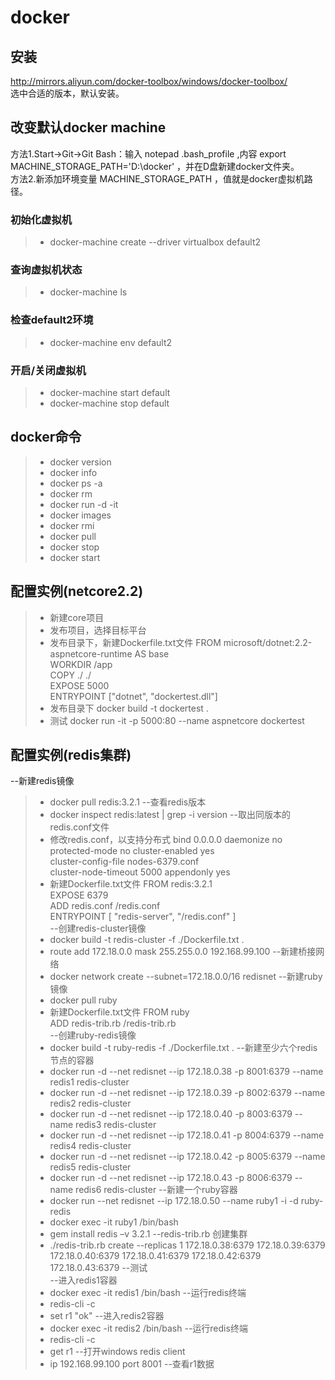 # docker

## 安装
http://mirrors.aliyun.com/docker-toolbox/windows/docker-toolbox/  
选中合适的版本，默认安装。    

## 改变默认docker machine
方法1.Start->Git->Git Bash：输入 notepad .bash_profile ,内容 export MACHINE_STORAGE_PATH='D:\docker' ，并在D盘新建docker文件夹。  
方法2.新添加环境变量 MACHINE_STORAGE_PATH ，值就是docker虚拟机路径。  

### 初始化虚拟机
> * docker-machine create --driver virtualbox default2

### 查询虚拟机状态
> * docker-machine ls

### 检查default2环境
> * docker-machine env default2

### 开启/关闭虚拟机
> * docker-machine start default
> * docker-machine stop default

## docker命令
> * docker version
> * docker info
> * docker ps  -a 
> * docker rm
> * docker run -d -it 
> * docker images
> * docker rmi
> * docker pull 
> * docker stop
> * docker start

## 配置实例(netcore2.2)
> * 新建core项目
> * 发布项目，选择目标平台
> * 发布目录下，新建Dockerfile.txt文件
FROM microsoft/dotnet:2.2-aspnetcore-runtime AS base  
WORKDIR /app  
COPY ./ ./  
EXPOSE 5000  
ENTRYPOINT ["dotnet", "dockertest.dll"]  
> * 发布目录下  docker build -t dockertest .
> * 测试 docker run -it -p 5000:80 --name aspnetcore dockertest 

## 配置实例(redis集群)
--新建redis镜像  
> * docker pull redis:3.2.1
--查看redis版本  
> * docker inspect redis:latest | grep -i version
--取出同版本的redis.conf文件  
> * 修改redis.conf，以支持分布式
bind 0.0.0.0
daemonize no
protected-mode no
cluster-enabled yes  
cluster-config-file nodes-6379.conf  
cluster-node-timeout 5000 
appendonly yes   
> * 新建Dockerfile.txt文件
FROM redis:3.2.1  
EXPOSE 6379  
ADD redis.conf /redis.conf  
ENTRYPOINT [ "redis-server", "/redis.conf" ]  
--创建redis-cluster镜像  
> * docker build -t redis-cluster -f ./Dockerfile.txt .
> * route add 172.18.0.0 mask 255.255.0.0 192.168.99.100
--新建桥接网络  
> * docker network create --subnet=172.18.0.0/16  redisnet
--新建ruby镜像  
> * docker pull ruby
> * 新建Dockerfile.txt文件
FROM ruby  
ADD redis-trib.rb /redis-trib.rb  
--创建ruby-redis镜像
> * docker build -t ruby-redis -f ./Dockerfile.txt .
--新建至少六个redis节点的容器  
> * docker run -d --net redisnet --ip 172.18.0.38 -p 8001:6379 --name redis1 redis-cluster
> * docker run -d --net redisnet --ip 172.18.0.39 -p 8002:6379 --name redis2 redis-cluster
> * docker run -d --net redisnet --ip 172.18.0.40 -p 8003:6379 --name redis3 redis-cluster 
> * docker run -d --net redisnet --ip 172.18.0.41 -p 8004:6379 --name redis4 redis-cluster 
> * docker run -d --net redisnet --ip 172.18.0.42 -p 8005:6379 --name redis5 redis-cluster 
> * docker run -d --net redisnet --ip 172.18.0.43 -p 8006:6379 --name redis6 redis-cluster 
--新建一个ruby容器  
> * docker run --net redisnet --ip 172.18.0.50 --name ruby1 -i -d ruby-redis
> * docker exec -it ruby1 /bin/bash
> * gem install redis –v 3.2.1
--redis-trib.rb 创建集群  
> * ./redis-trib.rb create --replicas 1 172.18.0.38:6379 172.18.0.39:6379 172.18.0.40:6379 172.18.0.41:6379 172.18.0.42:6379 172.18.0.43:6379
--测试  
--进入redis1容器  
> * docker exec -it redis1 /bin/bash
--运行redis终端  
> * redis-cli -c
> * set r1 "ok"
--进入redis2容器  
> * docker exec -it redis2 /bin/bash
--运行redis终端   
> * redis-cli -c
> * get r1
--打开windows redis client   
> * ip 192.168.99.100 port 8001
--查看r1数据   





